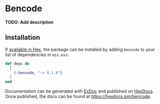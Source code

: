 # Bencode

**TODO: Add description**

## Installation

If [available in Hex](https://hex.pm/docs/publish), the package can be installed
by adding `bencode` to your list of dependencies in `mix.exs`:

```elixir
def deps do
  [
    {:bencode, "~> 0.1.0"}
  ]
end
```

Documentation can be generated with [ExDoc](https://github.com/elixir-lang/ex_doc)
and published on [HexDocs](https://hexdocs.pm). Once published, the docs can
be found at <https://hexdocs.pm/bencode>.

